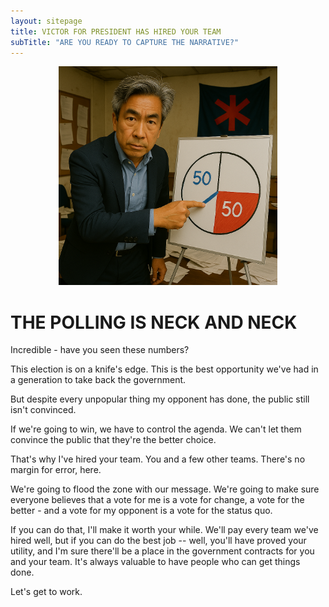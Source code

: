 ```yaml
---
layout: sitepage
title: VICTOR FOR PRESIDENT HAS HIRED YOUR TEAM
subTitle: "ARE YOU READY TO CAPTURE THE NARRATIVE?"
---
```


<center>
<img src="/img/intense-victor.png" alt="An image of an intense Victor Hawthorne" style="width:350px;"/>
</center>

# THE POLLING IS NECK AND NECK

Incredible - have you seen these numbers?

This election is on a knife's edge. This is the best opportunity we've had in a generation to take back the government.

But despite every unpopular thing my opponent has done, the public still isn't convinced.

If we're going to win, we have to control the agenda. We can't let them convince the public that they're the better choice.

That's why I've hired your team. You and a few other teams. There's no margin for error, here.

We're going to flood the zone with our message. We're going to make sure everyone believes that a vote for me is a vote for change, a vote for the better - and a vote for my opponent is a vote for the status quo.

If you can do that, I'll make it worth your while. We'll pay every team we've hired well, but if you can do the best job -- well, you'll have proved your utility, and I'm sure there'll be a place in the government contracts for you and your team. It's always valuable to have people who can get things done.

Let's get to work.